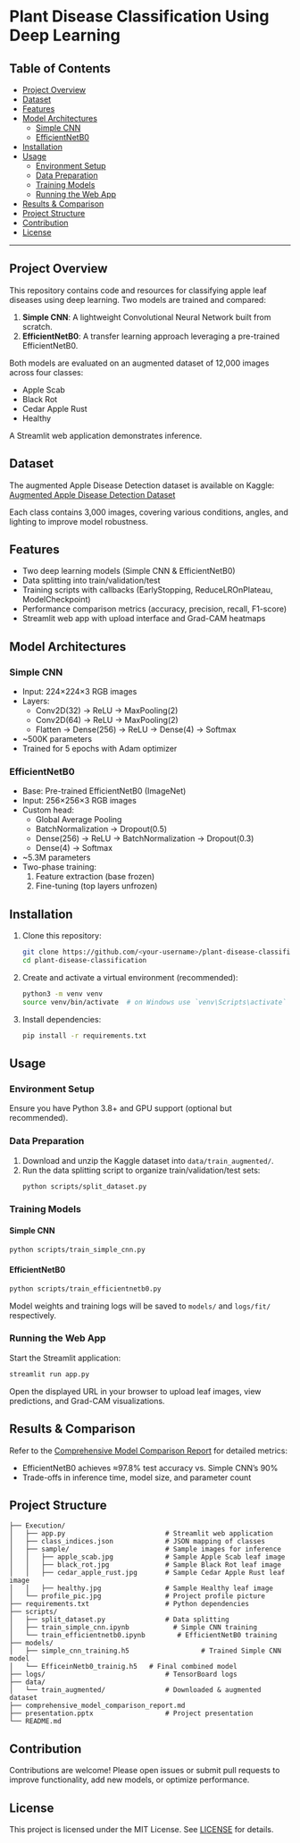 # Plant Disease Classification Using Deep Learning

## Table of Contents

- [Project Overview](#project-overview)
- [Dataset](#dataset)
- [Features](#features)
- [Model Architectures](#model-architectures)
  - [Simple CNN](#simple-cnn)
  - [EfficientNetB0](#efficientnetb0)
- [Installation](#installation)
- [Usage](#usage)
  - [Environment Setup](#environment-setup)
  - [Data Preparation](#data-preparation)
  - [Training Models](#training-models)
  - [Running the Web App](#running-the-web-app)
- [Results & Comparison](#results--comparison)
- [Project Structure](#project-structure)
- [Contribution](#contribution)
- [License](#license)

---

## Project Overview

This repository contains code and resources for classifying apple leaf diseases using deep learning. Two models are trained and compared:

1. **Simple CNN**: A lightweight Convolutional Neural Network built from scratch.
2. **EfficientNetB0**: A transfer learning approach leveraging a pre-trained EfficientNetB0.

Both models are evaluated on an augmented dataset of 12,000 images across four classes:

- Apple Scab
- Black Rot
- Cedar Apple Rust
- Healthy

A Streamlit web application demonstrates inference.
## Dataset

The augmented Apple Disease Detection dataset is available on Kaggle: [Augmented Apple Disease Detection Dataset](https://www.kaggle.com/datasets/rm1000/augmented-apple-disease-detection-dataset)

Each class contains 3,000 images, covering various conditions, angles, and lighting to improve model robustness.

## Features

- Two deep learning models (Simple CNN & EfficientNetB0)
- Data splitting into train/validation/test
- Training scripts with callbacks (EarlyStopping, ReduceLROnPlateau, ModelCheckpoint)
- Performance comparison metrics (accuracy, precision, recall, F1-score)
- Streamlit web app with upload interface and Grad-CAM heatmaps

## Model Architectures

### Simple CNN

- Input: 224×224×3 RGB images
- Layers:
  - Conv2D(32) → ReLU → MaxPooling(2)
  - Conv2D(64) → ReLU → MaxPooling(2)
  - Flatten → Dense(256) → ReLU → Dense(4) → Softmax
- \~500K parameters
- Trained for 5 epochs with Adam optimizer

### EfficientNetB0

- Base: Pre-trained EfficientNetB0 (ImageNet)
- Input: 256×256×3 RGB images
- Custom head:
  - Global Average Pooling
  - BatchNormalization → Dropout(0.5)
  - Dense(256) → ReLU → BatchNormalization → Dropout(0.3)
  - Dense(4) → Softmax
- \~5.3M parameters
- Two-phase training:
  1. Feature extraction (base frozen)
  2. Fine-tuning (top layers unfrozen)

## Installation

1. Clone this repository:

   ```bash
   git clone https://github.com/<your-username>/plant-disease-classification.git
   cd plant-disease-classification
   ```

2. Create and activate a virtual environment (recommended):

   ```bash
   python3 -m venv venv
   source venv/bin/activate  # on Windows use `venv\Scripts\activate`
   ```

3. Install dependencies:

   ```bash
   pip install -r requirements.txt
   ```

## Usage

### Environment Setup

Ensure you have Python 3.8+ and GPU support (optional but recommended).

### Data Preparation

1. Download and unzip the Kaggle dataset into `data/train_augmented/`.
2. Run the data splitting script to organize train/validation/test sets:
   ```bash
   python scripts/split_dataset.py
   ```

### Training Models

#### Simple CNN

```bash
python scripts/train_simple_cnn.py
```

#### EfficientNetB0

```bash
python scripts/train_efficientnetb0.py
```

Model weights and training logs will be saved to `models/` and `logs/fit/` respectively.

### Running the Web App

Start the Streamlit application:

```bash
streamlit run app.py
```

Open the displayed URL in your browser to upload leaf images, view predictions, and Grad-CAM visualizations.

## Results & Comparison

Refer to the [Comprehensive Model Comparison Report](comprehensive_model_comparison_report.md) for detailed metrics:

- EfficientNetB0 achieves ≈97.8% test accuracy vs. Simple CNN’s 90%
- Trade-offs in inference time, model size, and parameter count

## Project Structure

```
├── Execution/
│   ├── app.py                         # Streamlit web application
│   ├── class_indices.json             # JSON mapping of classes
│   ├── sample/                        # Sample images for inference
│   │   ├── apple_scab.jpg             # Sample Apple Scab leaf image
│   │   ├── black_rot.jpg              # Sample Black Rot leaf image
│   │   ├── cedar_apple_rust.jpg       # Sample Cedar Apple Rust leaf image
│   │   ├── healthy.jpg                # Sample Healthy leaf image
│   └── profile_pic.jpg                # Project profile picture
├── requirements.txt                   # Python dependencies
├── scripts/
│   ├── split_dataset.py               # Data splitting
│   ├── train_simple_cnn.ipynb           # Simple CNN training
│   └── train_efficientnetb0.ipynb        # EfficientNetB0 training
├── models/
│   ├── simple_cnn_training.h5                  # Trained Simple CNN model
│   └── EfficeinNetb0_trainig.h5   # Final combined model
├── logs/                              # TensorBoard logs
├── data/
│   └── train_augmented/               # Downloaded & augmented dataset
├── comprehensive_model_comparison_report.md
├── presentation.pptx                  # Project presentation
└── README.md
```

## Contribution

Contributions are welcome! Please open issues or submit pull requests to improve functionality, add new models, or optimize performance.

## License

This project is licensed under the MIT License. See [LICENSE](LICENSE) for details.

